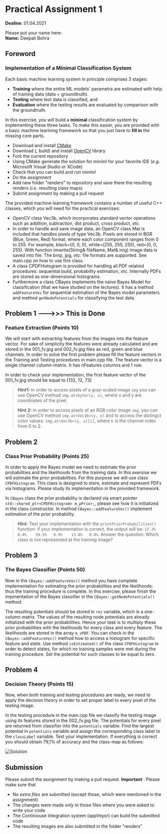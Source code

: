 # Practical Assignment 1
**Dealine**: 01.04.2021

Please put your name here:  
**Name:** Deepali Bohra
## Foreword
### Implementation of a Minimal Classification System

Each basic machine learning system in principle comprises 3 stages:
- **Training** where the entire ML models' parametra are estimated with help of training data (data + groundtruth).
- **Testing** where test data is classified, and
- **Evaluation** where the testing results are evaluated by comparison with the groundtruth.

In this exercise, you will build a __minimal__ classification system by implementing these three tasks. To make this easier, you are provided with a basic machine learining framework so that you just have to __fill in__ the missing core parts.
- Download and install [CMake](https://cmake.org)
- Download (, build) and install [OpenCV](https://opencv.org) library
- Fork the current repository
- Using CMake generate the solution for miniml for your favorite IDE (_e.g._ Microsoft Visual Studio or XCode)
- Check that you can build and run _miniml_
- Do the assignment
- Add new folder "renders" to repository and save there the resulting renders (_i.e._ resulting class maps)
- Submit assignment by making a pull request

The provided machine learning framework contains a number of useful C++ classes, which you will need for the practical exercises:
- OpenCV class Vec3b, which incorporates standard vector operations such as addition, subtraction, dot product, cross product, _etc._
- In order to handle and save image data, an OpenCV class Mat is included that handles pixels of type Vec3b. Pixels are stored in BGR (Blue, Green, Red) format, where each color component ranges from 0 to 255. For example, black=(0, 0, 0), white=(255, 255, 255), red=(0, 0, 255). With function imwrite(String& fileName, Mat& img) image data is saved into file. The bmp, jpg, _etc._ file formats are supported. See main.cpp on how to use this class.
- A class CPDFHistogram  is provided for handling all PDF relatied procedures: sequential build, probability estimation, _etc_. Internally PDFs are stored as one-dimensional histograms.
- Furthermore a class CBayes implements the naive Bayes Model for classification (that we have studied on the lectures). It has a method ```addFeatureVec``` for sequential estimation of the Bayes model parameters and method  ```getNodePotentials``` for classifying the test data.

## Problem 1 --->>> This is Done
### Feature Extraction (Points 10)
We will start with extracting features from the images into the feature vector. For sake of simplicity the features were already calculated and are stored in the 001_fv.jpg and 002_fv.jpg files as red, green and blue channels. In order to solve the first problem please fill the feature vectors in the Training and Testing procedures in main.cpp file. The feature vector is a single channel column-matrix. It has nFeatures columns and 1 row. 

In order to check your implementation, the first feature vector of the 001_fv.jpg should be equal to [132, 12, 73]

> **Hint1:** In order to access pixels of a gray-scaled image ```img``` you can use OpenCV method ```img.at<byte>(y, x)```, where x and y are coordinates of the pixel. 

> **Hint 2:** In order to access pixels of an RGB color image ```img```, you can use OpenCV method ```img.at<Vec3b>(y, x)``` and to access the distingct color values: ```img.at<Vec3b>(y, x)[c]```, where c is the channel index from 0 to 2.

## Problem 2
### Class Prior Probability (Points 25)
In order to apply the Bayes model we need to estimate the prior probabilities and the likelihoods from the training data. In this exersise we will estimate the prior probabilities. For this purpose we will use class `CPDFHistogram`. This class is designed to store, estimate and represent PDFs via histograms. Please study its implementation in the provided framework.

In `CBayes` class the prior probability is declared via smart pointer `std::shared_ptr<CPDFHistogram> m_pPrior;`, please see how it is initialized in the class constructor. In method `CBayes::addFeatureVec()` implement estimation of the prior probability. 

> **Hint:** Test your implementation with the `printPriorProbabilities()` function: if your implementation is correct, the output will be: `17.2%   0.4%    59.5%   9.9%    13.0%   0.0%`. Answer the question: Which class is not represented at the training image?

## Problem 3
### The Bayes Classifier (Points 50)
Now in the `CBayes::addFeatureVec()` method you have complete implementation for estimating the prior probabilities and the likelihoods: thus the training procedure is complete. In this exercise, please finish the impmentation of the Bayes classifier in the `CBayes::getNodePotentials()` method. 

The resulting potentials should be stored in `res` variable, which is a one-column matrix. The values of the resulting node potentials are already initialized with the prior probabilities. Hence your task is to multiply these prior probabilities with the likelihoods for every class and every feature. The likelihoods are stored in the array `m_vPDF`. You can check in the `CBayes::addFeatureVec()` method how to access a histogram for specific feature and state. Use method `isEstimated()` of the class `CPDFHistogram` in order to detect states, for which no training samples were met during the training procedure. Set the potential for such classes to be equal to zero.

## Problem 4
### Decision Theory (Points 15)
Now, when both training and testing procedures are ready, we need to apply the decision theory in order to set proper label to every pixel of the testing image. 

In the testing procedure in the main.cpp file we classify the testing image using its features stored in the 002_fv.jpg file. The potentials for every pixel are returned from classifier into the `potentials` variable. Find the largest potential in `potentials` variable and assign the corresponding class label to the `classLabel` variable. Test your implementation. If everything is correct you should obtain 79,1% of accuracy and the class-map as follows:

![Solution](./doc/solution.jpg)

## Submission
Please submit the assignment by making a pull request.
**Important** : Please make sure that
- No _extra files_ are submitted (except those, which were mentioned in the assignment)
- The changes were made _only_ in those files where you were asked to write your code
- The Continiouse Integration system (appVeyor) can build the submitted code
- The resulting images are also submitted in the folder "renders" 
